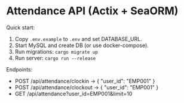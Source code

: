 # Attendance API (Actix + SeaORM)

Quick start:
1. Copy `.env.example` to `.env` and set DATABASE_URL.
2. Start MySQL and create DB (or use docker-compose).
3. Run migrations: `cargo migrate up`
4. Run server: `cargo run --release`

Endpoints:
- POST /api/attendance/clockin  -> { "user_id": "EMP001" }
- POST /api/attendance/clockout -> { "user_id": "EMP001" }
- GET  /api/attendance?user_id=EMP001&limit=10
